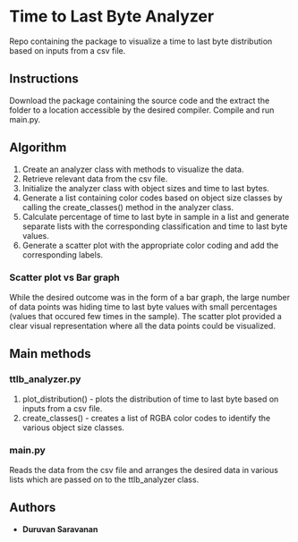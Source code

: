 # Time to Last Byte Analyzer
Repo containing the package to visualize a time to last byte distribution based on inputs from a csv file.

## Instructions
Download the package containing the source code and the extract the folder to a location accessible by the desired compiler. Compile and run main.py.

## Algorithm
1) Create an analyzer class with methods to visualize the data.
2) Retrieve relevant data from the csv file.
3) Initialize the analyzer class with object sizes and time to last bytes.
4) Generate a list containing color codes based on object size classes by calling the create_classes() method in the analyzer class.
5) Calculate percentage of time to last byte in sample in a list and generate separate lists with the corresponding classification and time to last byte values.
6) Generate a scatter plot with the appropriate color coding and add the corresponding labels.

### Scatter plot vs Bar graph
While the desired outcome was in the form of a bar graph, the large number of data points was hiding time to last byte values with small percentages (values that occured few times in the sample). The scatter plot provided a clear visual representation where all the data points could be visualized.

## Main methods

### ttlb_analyzer.py
1) plot_distribution() - plots the distribution of time to last byte based on inputs from a csv file. 
2) create_classes() - creates a list of RGBA color codes to identify the various object size classes.

### main.py
Reads the data from the csv file and arranges the desired data in various lists which are passed on to the ttlb_analyzer class.

## Authors
* **Duruvan Saravanan**
